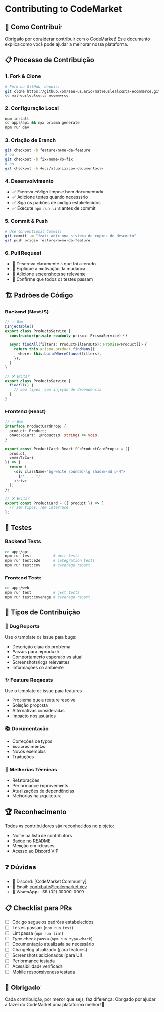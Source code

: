 # Contributing to CodeMarket

## 🎯 Como Contribuir

Obrigado por considerar contribuir com o CodeMarket! Este documento explica como você pode ajudar a melhorar nossa plataforma.

## 📋 Processo de Contribuição

### 1. Fork & Clone
```bash
# Fork no GitHub, depois:
git clone https://github.com/seu-usuario/matheuslealcosta-ecommerce.git
cd matheuslealcosta-ecommerce
```

### 2. Configuração Local
```bash
npm install
cd apps/api && npx prisma generate
npm run dev
```

### 3. Criação de Branch
```bash
git checkout -b feature/nome-da-feature
# ou
git checkout -b fix/nome-do-fix
# ou  
git checkout -b docs/atualizacao-documentacao
```

### 4. Desenvolvimento
- ✅ Escreva código limpo e bem documentado
- ✅ Adicione testes quando necessário
- ✅ Siga os padrões de código estabelecidos
- ✅ Execute `npm run lint` antes de commit

### 5. Commit & Push
```bash
# Use Conventional Commits
git commit -m "feat: adiciona sistema de cupons de desconto"
git push origin feature/nome-da-feature
```

### 6. Pull Request
- 📝 Descreva claramente o que foi alterado
- 🎯 Explique a motivação da mudança
- 📸 Adicione screenshots se relevante
- 🧪 Confirme que todos os testes passam

## 🏗️ Padrões de Código

### Backend (NestJS)
```typescript
// ✅ Bom
@Injectable()
export class ProductsService {
  constructor(private readonly prisma: PrismaService) {}
  
  async findAll(filters: ProductFiltersDto): Promise<Product[]> {
    return this.prisma.product.findMany({
      where: this.buildWhereClause(filters),
    });
  }
}

// ❌ Evitar
export class ProductsService {
  findAll() {
    // sem tipos, sem injeção de dependência
  }
}
```

### Frontend (React)
```typescript
// ✅ Bom
interface ProductCardProps {
  product: Product;
  onAddToCart: (productId: string) => void;
}

export const ProductCard: React.FC<ProductCardProps> = ({ 
  product, 
  onAddToCart 
}) => {
  return (
    <div className="bg-white rounded-lg shadow-md p-4">
      {/* ... */}
    </div>
  );
};

// ❌ Evitar
export const ProductCard = ({ product }) => {
  // sem tipos, sem interface
};
```

## 🧪 Testes

### Backend Tests
```bash
cd apps/api
npm run test          # unit tests
npm run test:e2e      # integration tests
npm run test:cov      # coverage report
```

### Frontend Tests
```bash
cd apps/web
npm run test          # jest tests
npm run test:coverage # coverage report
```

## 📝 Tipos de Contribuição

### 🐛 Bug Reports
Use o template de issue para bugs:
- Descrição clara do problema
- Passos para reproduzir
- Comportamento esperado vs atual
- Screenshots/logs relevantes
- Informações do ambiente

### ✨ Feature Requests
Use o template de issue para features:
- Problema que a feature resolve
- Solução proposta
- Alternativas consideradas
- Impacto nos usuários

### 📚 Documentação
- Correções de typos
- Esclarecimentos
- Novos exemplos
- Traduções

### 🔧 Melhorias Técnicas
- Refatorações
- Performance improvements
- Atualizações de dependências
- Melhorias na arquitetura

## 🏆 Reconhecimento

Todos os contribuidores são reconhecidos no projeto:
- Nome na lista de contributors
- Badge no README
- Menção em releases
- Acesso ao Discord VIP

## ❓ Dúvidas

- 💬 Discord: [CodeMarket Community]
- 📧 Email: contribute@codemarket.dev  
- 📱 WhatsApp: +55 (32) 99999-9999

## 📋 Checklist para PRs

- [ ] Código segue os padrões estabelecidos
- [ ] Testes passam (`npm run test`)
- [ ] Lint passa (`npm run lint`)
- [ ] Type check passa (`npm run type-check`)
- [ ] Documentação atualizada se necessário
- [ ] Changelog atualizado (para features)
- [ ] Screenshots adicionados (para UI)
- [ ] Performance testada
- [ ] Acessibilidade verificada
- [ ] Mobile responsiveness testada

## 🎉 Obrigado!

Cada contribuição, por menor que seja, faz diferença. Obrigado por ajudar a fazer do CodeMarket uma plataforma melhor! 🚀

